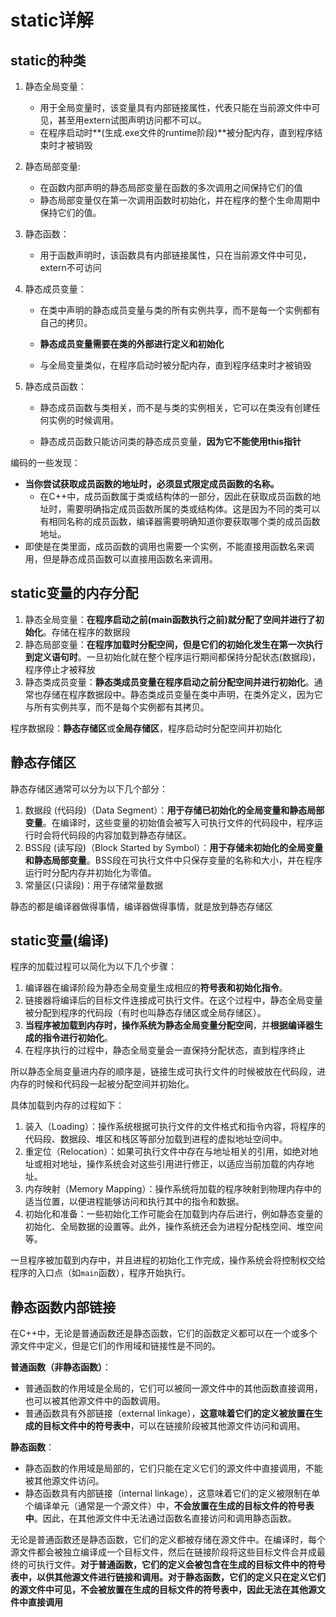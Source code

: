 # static详解

## static的种类

1. 静态全局变量：
   - 用于全局变量时，该变量具有内部链接属性，代表只能在当前源文件中可见，甚至用extern试图声明访问都不可以。
   - 在程序启动时**(生成.exe文件的runtime阶段)**被分配内存，直到程序结束时才被销毁
2. 静态局部变量:
   - 在函数内部声明的静态局部变量在函数的多次调用之间保持它们的值
   - 静态局部变量仅在第一次调用函数时初始化，并在程序的整个生命周期中保持它们的值。

3. 静态函数：
   - 用于函数声明时，该函数具有内部链接属性，只在当前源文件中可见，extern不可访问

4. 静态成员变量：

   - 在类中声明的静态成员变量与类的所有实例共享，而不是每一个实例都有自己的拷贝。

   - **静态成员变量需要在类的外部进行定义和初始化**

   - 与全局变量类似，在程序启动时被分配内存，直到程序结束时才被销毁

5. 静态成员函数：

   - 静态成员函数与类相关，而不是与类的实例相关，它可以在类没有创建任何实例的时候调用。

   - 静态成员函数只能访问类的静态成员变量，**因为它不能使用this指针**

编码的一些发现：

- **当你尝试获取成员函数的地址时，必须显式限定成员函数的名称。**
  - 在C++中，成员函数属于类或结构体的一部分，因此在获取成员函数的地址时，需要明确指定成员函数所属的类或结构体。这是因为不同的类可以有相同名称的成员函数，编译器需要明确知道你要获取哪个类的成员函数地址。
- 即使是在类里面，成员函数的调用也需要一个实例，不能直接用函数名来调用，但是静态成员函数可以直接用函数名来调用。



## static变量的内存分配

1. 静态全局变量：**在程序启动之前(main函数执行之前)就分配了空间并进行了初始化**。存储在程序的数据段
2. 静态局部变量：**在程序加载时分配空间，但是它们的初始化发生在第一次执行到定义语句时**。一旦初始化就在整个程序运行期间都保持分配状态(数据段)，程序停止才被释放
3. 静态类成员变量：**静态类成员变量在程序启动之前分配空间并进行初始化**。通常也存储在程序数据段中。静态类成员变量在类中声明，在类外定义，因为它与所有实例共享，而不是每个实例都有其拷贝。

程序数据段：**静态存储区**或**全局存储区**，程序启动时分配空间并初始化

## 静态存储区

静态存储区通常可以分为以下几个部分：

1. 数据段 (代码段)（Data Segment）：**用于存储已初始化的全局变量和静态局部变量**。在编译时，这些变量的初始值会被写入可执行文件的代码段中，程序运行时会将代码段的内容加载到静态存储区。
2. BSS段 (读写段)（Block Started by Symbol）：**用于存储未初始化的全局变量和静态局部变量**。BSS段在可执行文件中只保存变量的名称和大小，并在程序运行时分配内存并初始化为零值。
3. 常量区(只读段)：用于存储常量数据

静态的都是编译器做得事情，编译器做得事情，就是放到静态存储区



## static变量(编译)

程序的加载过程可以简化为以下几个步骤：

1. 编译器在编译阶段为静态全局变量生成相应的**符号表和初始化指令**。
2. 链接器将编译后的目标文件连接成可执行文件。在这个过程中，静态全局变量被分配到程序的代码段（有时也叫静态存储区或全局存储区）。
3. **当程序被加载到内存时，操作系统为静态全局变量分配空间**，并**根据编译器生成的指令进行初始化**。
4. 在程序执行的过程中，静态全局变量会一直保持分配状态，直到程序终止

所以静态全局变量进内存的顺序是，链接生成可执行文件的时候被放在代码段，进内存的时候和代码段一起被分配空间并初始化。



具体加载到内存的过程如下：

1. 装入（Loading）：操作系统根据可执行文件的文件格式和指令内容，将程序的代码段、数据段、堆区和栈区等部分加载到进程的虚拟地址空间中。
2. 重定位（Relocation）：如果可执行文件中存在与地址相关的引用，如绝对地址或相对地址，操作系统会对这些引用进行修正，以适应当前加载的内存地址。
3. 内存映射（Memory Mapping）：操作系统将加载的程序映射到物理内存中的适当位置，以便进程能够访问和执行其中的指令和数据。
4. 初始化和准备：一些初始化工作可能会在加载到内存后进行，例如静态变量的初始化、全局数据的设置等。此外，操作系统还会为进程分配栈空间、堆空间等。

一旦程序被加载到内存中，并且进程的初始化工作完成，操作系统会将控制权交给程序的入口点（如`main`函数），程序开始执行。





## 静态函数内部链接

在C++中，无论是普通函数还是静态函数，它们的函数定义都可以在一个或多个源文件中定义，但是它们的作用域和链接性是不同的。

**普通函数（非静态函数）**：

- 普通函数的作用域是全局的，它们可以被同一源文件中的其他函数直接调用，也可以被其他源文件中的函数调用。
- 普通函数具有外部链接（external linkage），**这意味着它们的定义被放置在生成的目标文件中的符号表中**，可以在链接阶段被其他源文件访问和调用。

**静态函数**：

- 静态函数的作用域是局部的，它们只能在定义它们的源文件中直接调用，不能被其他源文件访问。
- 静态函数具有内部链接（internal linkage），这意味着它们的定义被限制在单个编译单元（通常是一个源文件）中，**不会放置在生成的目标文件的符号表中**。因此，在其他源文件中无法通过函数名直接访问和调用静态函数。

无论是普通函数还是静态函数，它们的定义都被存储在源文件中。在编译时，每个源文件都会被独立编译成一个目标文件，然后在链接阶段将这些目标文件合并成最终的可执行文件。**对于普通函数，它们的定义会被包含在生成的目标文件中的符号表中，以供其他源文件进行链接和调用。对于静态函数，它们的定义只在定义它们的源文件中可见，不会被放置在生成的目标文件的符号表中，因此无法在其他源文件中直接调用**
